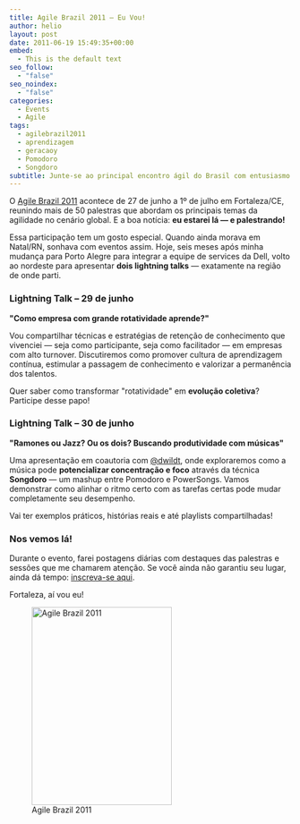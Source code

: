 ```yaml
---
title: Agile Brazil 2011 – Eu Vou!
author: helio
layout: post
date: 2011-06-19 15:49:35+00:00
embed:
  - This is the default text
seo_follow:
  - "false"
seo_noindex:
  - "false"
categories:
  - Events
  - Agile
tags:
  - agilebrazil2011
  - aprendizagem
  - geracaoy
  - Pomodoro
  - Songdoro
subtitle: Junte-se ao principal encontro ágil do Brasil com entusiasmo contagiante—descubra por que esta conferência se tornou evento obrigatório para a crescente comunidade ágil brasileira
---
```


O <a href="http://agilebrazil.com" target="_blank">Agile Brazil 2011</a> acontece de 27 de junho a 1º de julho em Fortaleza/CE, reunindo mais de 50 palestras que abordam os principais temas da agilidade no cenário global. E a boa notícia: **eu estarei lá — e palestrando!**

Essa participação tem um gosto especial. Quando ainda morava em Natal/RN, sonhava com eventos assim. Hoje, seis meses após minha mudança para Porto Alegre para integrar a equipe de services da Dell, volto ao nordeste para apresentar **dois lightning talks** — exatamente na região de onde parti.

### Lightning Talk – 29 de junho

**"Como empresa com grande rotatividade aprende?"**

Vou compartilhar técnicas e estratégias de retenção de conhecimento que vivenciei — seja como participante, seja como facilitador — em empresas com alto turnover. Discutiremos como promover cultura de aprendizagem contínua, estimular a passagem de conhecimento e valorizar a permanência dos talentos.

Quer saber como transformar "rotatividade" em **evolução coletiva**? Participe desse papo!

### Lightning Talk – 30 de junho

**"Ramones ou Jazz? Ou os dois? Buscando produtividade com músicas"**

Uma apresentação em coautoria com <a title="Daniel Wildt" href="http://twitter.com/#!/dwildt" target="_blank">@dwildt</a>, onde exploraremos como a música pode **potencializar concentração e foco** através da técnica **Songdoro** — um mashup entre Pomodoro e PowerSongs. Vamos demonstrar como alinhar o ritmo certo com as tarefas certas pode mudar completamente seu desempenho.

Vai ter exemplos práticos, histórias reais e até playlists compartilhadas!

### Nos vemos lá!

Durante o evento, farei postagens diárias com destaques das palestras e sessões que me chamarem atenção. Se você ainda não garantiu seu lugar, ainda dá tempo: <a title="Inscrição para Agile Brazil 2011" href="http://submissoes.agilebrazil.com/attendees/new" target="_blank">inscreva-se aqui</a>.

Fortaleza, aí vou eu!

<figure id="attachment_359" style="width: 250px" class="wp-caption alignleft">
<img class="size-full wp-image-359" src="/uploads/2011/06/banner-250.png" alt="Agile Brazil 2011" width="250" height="354" srcset="/uploads/2011/06/banner-250.png 250w, /uploads/2011/06/banner-250-211x300.png 211w" sizes="(max-width: 250px) 100vw, 250px" />
<figcaption class="wp-caption-text">Agile Brazil 2011</figcaption>
</figure>
